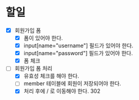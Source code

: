 # 할일
- [x] 회원가입 폼
  - [x] 폼이 있어야 한다.
  - [x] input[name="username"] 필드가 있어야 한다.
  - [x] input[name="password"] 필드가 있어야 한다.
  - [x] 폼 체크
- [ ] 회원가입 폼 처리
  - [x] 유효성 체크를 해야 한다.
  - [ ] member 테이블에 회원이 저장되어야 한다.
  - [x] 처리 후에 / 로 이동해야 한다. 302